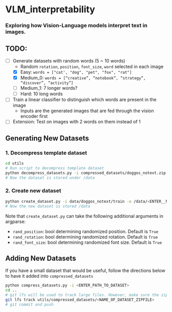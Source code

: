 # VLM_interpretability
### Exploring how Vision-Language models interpret text in images.

## TODO:
- [ ] Generate datasets with random words (5 ~ 10 words)
  - Random `rotation`, `position`, `font_size`, `word` selected in each image
  - [X] Easy: `words = ["cat', "dog", "pet", "fox", "rat"]`
  - [X] Medium_0: `words = [“creative”, “notebook”, “strategy”, “discover”, “activity”]`
  - [ ] Medium_1: 7 longer words?
  - [ ] Hard: 10 long words
- [ ] Train a linear classifier to distinguish which words are present in the image
  - Inputs are the generated images that are fed through the vision encoder first
- [ ] Extension: Test on images with 2 words on them instead of 1

## Generating New Datasets
### 1. Decompress template dataset
```bash
cd utils
# Run script to decompress template dataset
python decompress_datasets.py -i compressed_datasets/doggos_notext.zip
# Now the dataset is stored under /data
```

### 2. Create new dataset
```bash
python create_dataset.py -i data/doggos_notext/train -o /data/<ENTER__NEW_NAME>
# Now the new dataset is stored /data
```
Note that `create_dataset.py` can take the following additional arguments in argparse:
  - `rand_position`: bool determining randomized position. Default is `True`
  - `rand_rotation`: bool determining randomized rotation. Default is `True`
  - `rand_font_size`: bool determining randomized font size. Default is `True`

## Adding New Datasets
If you have a small dataset that would be useful, follow the directions below to have it added into `compressed_datasets`
```bash
python compress_datasets.py -i <ENTER_PATH_TO_DATASET>
cd ..
# git lfs will be used to track large files. However, make sure the zipfile is under 500MB
git lfs track utils/compressed_datasets/<NAME_OF_DATASET_ZIPFILE>
# git commit and push
```
